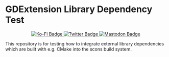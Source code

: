 # GDExtension Library Dependency Test
<div id="badges" align="center">
  <a href="https://ko-fi.com/flamelizard">
    <img src="https://img.shields.io/badge/Support my work-red?style=for-the-badge&logo=kofi&logoColor=white" alt="Ko-Fi Badge"/>
  </a>
  <a href="https://twitter.com/patrick_exe">
    <img src="https://img.shields.io/badge/Twitter-blue?style=for-the-badge&logo=twitter&logoColor=white" alt="Twitter Badge"/>
  </a>
  <a href="https://mastodon.gamedev.place/@flamelizard">
    <img src="https://img.shields.io/badge/Mastodon-purple?style=for-the-badge&logo=mastodon&logoColor=white" alt="Mastodon Badge"/>
  </a>
</div>

This repository is for testing how to integrate external library dependencies which are built with e.g. CMake into
the scons build system.

